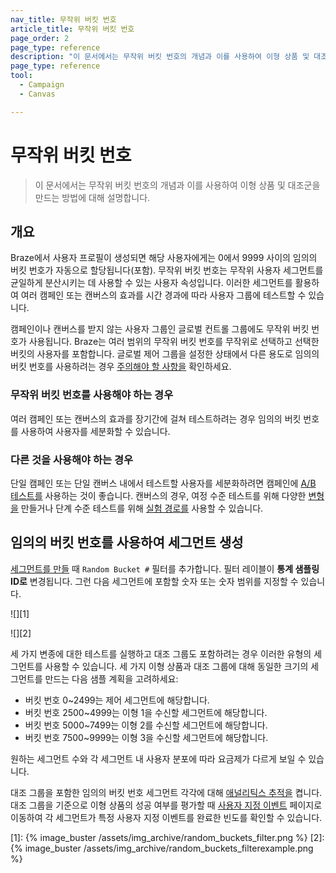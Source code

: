 ```yaml
---
nav_title: 무작위 버킷 번호
article_title: 무작위 버킷 번호
page_order: 2
page_type: reference
description: "이 문서에서는 무작위 버킷 번호의 개념과 이를 사용하여 이형 상품 및 대조군을 만드는 방법에 대해 설명합니다."
page_type: reference
tool:
  - Campaign
  - Canvas

---
```


# 무작위 버킷 번호

> 이 문서에서는 무작위 버킷 번호의 개념과 이를 사용하여 이형 상품 및 대조군을 만드는 방법에 대해 설명합니다.

## 개요

Braze에서 사용자 프로필이 생성되면 해당 사용자에게는 0에서 9999 사이의 임의의 버킷 번호가 자동으로 할당됩니다(포함). 무작위 버킷 번호는 무작위 사용자 세그먼트를 균일하게 분산시키는 데 사용할 수 있는 사용자 속성입니다. 이러한 세그먼트를 활용하여 여러 캠페인 또는 캔버스의 효과를 시간 경과에 따라 사용자 그룹에 테스트할 수 있습니다.

캠페인이나 캔버스를 받지 않는 사용자 그룹인 글로벌 컨트롤 그룹에도 무작위 버킷 번호가 사용됩니다. Braze는 여러 범위의 무작위 버킷 번호를 무작위로 선택하고 선택한 버킷의 사용자를 포함합니다. 글로벌 제어 그룹을 설정한 상태에서 다른 용도로 임의의 버킷 번호를 사용하려는 경우 [주의해야 할 사항을]({{site.baseurl}}/user_guide/engagement_tools/testing/global_control_group/#things-to-watch-for) 확인하세요.

### 무작위 버킷 번호를 사용해야 하는 경우

여러 캠페인 또는 캔버스의 효과를 장기간에 걸쳐 테스트하려는 경우 임의의 버킷 번호를 사용하여 사용자를 세분화할 수 있습니다.

### 다른 것을 사용해야 하는 경우

단일 캠페인 또는 단일 캔버스 내에서 테스트할 사용자를 세분화하려면 캠페인에 [A/B 테스트를]({{site.baseurl}}/user_guide/engagement_tools/testing/multivariant_testing/create_multivariate_campaign/) 사용하는 것이 좋습니다. 캔버스의 경우, 여정 수준 테스트를 위해 다양한 [변형을]({{site.baseurl}}/user_guide/engagement_tools/canvas/create_a_canvas/create_a_canvas/#adding-a-variant) 만들거나 단계 수준 테스트를 위해 [실험 경로를]({{site.baseurl}}/user_guide/engagement_tools/canvas/canvas_components/experiment_step/) 사용할 수 있습니다.

## 임의의 버킷 번호를 사용하여 세그먼트 생성

[세그먼트를 만들]({{site.baseurl}}/user_guide/engagement_tools/segments/creating_a_segment/) 때 `Random Bucket #` 필터를 추가합니다. 필터 레이블이 **통계 샘플링 ID로** 변경됩니다. 그런 다음 세그먼트에 포함할 숫자 또는 숫자 범위를 지정할 수 있습니다.

![][1]

![][2]

세 가지 변종에 대한 테스트를 실행하고 대조 그룹도 포함하려는 경우 이러한 유형의 세그먼트를 사용할 수 있습니다. 세 가지 이형 상품과 대조 그룹에 대해 동일한 크기의 세그먼트를 만드는 다음 샘플 계획을 고려하세요:

- 버킷 번호 0~2499는 제어 세그먼트에 해당합니다.
- 버킷 번호 2500~4999는 이형 1을 수신할 세그먼트에 해당합니다.
- 버킷 번호 5000~7499는 이형 2를 수신할 세그먼트에 해당합니다.
- 버킷 번호 7500~9999는 이형 3을 수신할 세그먼트에 해당합니다.

원하는 세그먼트 수와 각 세그먼트 내 사용자 분포에 따라 요금제가 다르게 보일 수 있습니다.

대조 그룹을 포함한 임의의 버킷 번호 세그먼트 각각에 대해 [애널리틱스 추적을]({{site.baseurl}}/user_guide/data_and_analytics/tracking/segment_analytics_tracking) 켭니다. 대조 그룹을 기준으로 이형 상품의 성공 여부를 평가할 때 [사용자 지정 이벤트]({{site.baseurl}}/user_guide/data_and_analytics/export_braze_data/export_custom_event_data) 페이지로 이동하여 각 세그먼트가 특정 사용자 지정 이벤트를 완료한 빈도를 확인할 수 있습니다.


[1]: {% image_buster /assets/img_archive/random_buckets_filter.png %}
[2]: {% image_buster /assets/img_archive/random_buckets_filterexample.png %}

